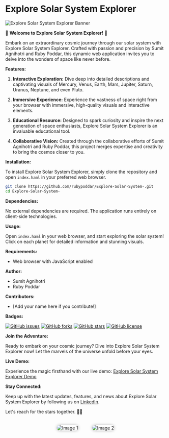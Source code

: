 # **Explore Solar System Explorer**

![Explore Solar System Explorer Banner](https://i.pinimg.com/originals/0c/25/7f/0c257f9e29cd9f36133e98e710988507.png)

🌌 **Welcome to Explore Solar System Explorer!** 🚀

Embark on an extraordinary cosmic journey through our solar system with Explore Solar System Explorer. Crafted with passion and precision by Sumit Agnihotri and Ruby Poddar, this dynamic web application invites you to delve into the wonders of space like never before.

**Features:**

1. **Interactive Exploration:** Dive deep into detailed descriptions and captivating visuals of Mercury, Venus, Earth, Mars, Jupiter, Saturn, Uranus, Neptune, and even Pluto.
  
2. **Immersive Experience:** Experience the vastness of space right from your browser with immersive, high-quality visuals and interactive elements.
  
3. **Educational Resource:** Designed to spark curiosity and inspire the next generation of space enthusiasts, Explore Solar System Explorer is an invaluable educational tool.
  
4. **Collaborative Vision:** Created through the collaborative efforts of Sumit Agnihotri and Ruby Poddar, this project merges expertise and creativity to bring the cosmos closer to you.

**Installation:**

To install Explore Solar System Explorer, simply clone the repository and open `index.haml` in your preferred web browser.

```bash
git clone https://github.com/rubypoddar/Explore-Solar-System-.git
cd Explore-Solar-System-
```

**Dependencies:**

No external dependencies are required. The application runs entirely on client-side technologies.

**Usage:**

Open `index.haml` in your web browser, and start exploring the solar system! Click on each planet for detailed information and stunning visuals.

**Requirements:**

- Web browser with JavaScript enabled

**Author:**

- Sumit Agnihotri
- Ruby Poddar

**Contributors:**

- [Add your name here if you contribute!]

**Badges:**

[![GitHub issues](https://img.shields.io/github/issues/rubypoddar/Explore-Solar-System-)](https://github.com/rubypoddar/Explore-Solar-System-/issues)
[![GitHub forks](https://img.shields.io/github/forks/rubypoddar/Explore-Solar-System-)](https://github.com/rubypoddar/Explore-Solar-System-/network)
[![GitHub stars](https://img.shields.io/github/stars/rubypoddar/Explore-Solar-System-)](https://github.com/rubypoddar/Explore-Solar-System-/stargazers)
[![GitHub license](https://img.shields.io/github/license/rubypoddar/Explore-Solar-System-)](https://github.com/rubypoddar/Explore-Solar-System-/blob/master/LICENSE)

**Join the Adventure:**

Ready to embark on your cosmic journey? Dive into Explore Solar System Explorer now! Let the marvels of the universe unfold before your eyes.

**Live Demo:**

Experience the magic firsthand with our live demo: [Explore Solar System Explorer Demo](https://solarbyruby.netlify.app/)

**Stay Connected:**

Keep up with the latest updates, features, and news about Explore Solar System Explorer by following us on [LinkedIn](https://lnkd.in/giMbTV6t). 

Let's reach for the stars together. 🌟✨

<div align="center">
    <img src="https://i.pinimg.com/736x/54/e6/47/54e647ef17fcf1422e8aa3e9b062d187.jpg" alt="Image 1" style="box-shadow: 0px 0px 10px rgba(0, 0, 0, 0.3); border-radius: 10px; margin: 20px;">
    <img src="https://i.pinimg.com/736x/43/45/f7/4345f727857e2b16d58e3b960255c066.jpg" alt="Image 2" style="box-shadow: 0px 0px 10px rgba(0, 0, 0, 0.3); border-radius: 10px; margin: 20px;">
</div>
